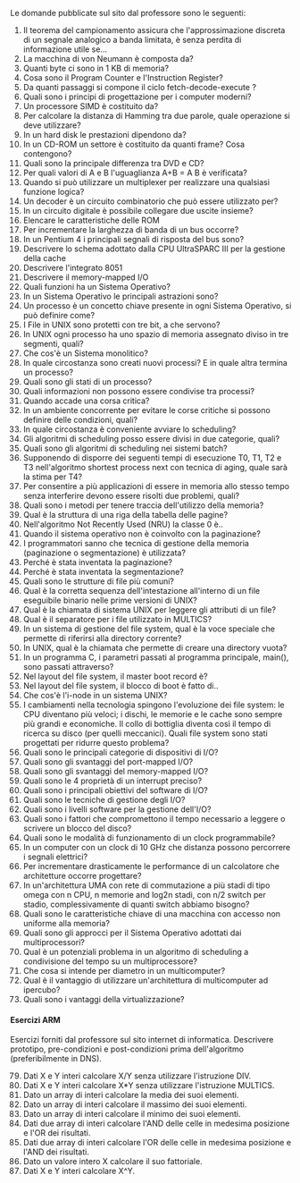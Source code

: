 Le domande pubblicate sul sito dal professore sono le seguenti:
1) Il teorema del campionamento assicura che l'approssimazione discreta di un segnale analogico a banda limitata, è senza perdita di informazione utile se... 
2) La macchina di von Neumann è composta da? 
3) Quanti byte ci sono in 1 KB di memoria? 
4) Cosa sono il Program Counter e l'Instruction Register? 
5) Da quanti passaggi si compone il ciclo fetch-decode-execute ? 
6) Quali sono i principi di progettazione per i computer moderni? 
7) Un processore SIMD è costituito da? 
8) Per calcolare la distanza di Hamming tra due parole, quale operazione si deve utilizzare? 
9) In un hard disk le prestazioni dipendono da? 
10) In un CD-ROM un settore è costituito da quanti frame? Cosa contengono? 
11) Quali sono la principale differenza tra DVD e CD? 
12) Per quali valori di A e B l'uguaglianza A+B = A B è verificata? 
13) Quando si può utilizzare un multiplexer per realizzare una qualsiasi funzione logica? 
14) Un decoder è un circuito combinatorio che può essere utilizzato per? 
15) In un circuito digitale è possibile collegare due uscite insieme? 
16) Elencare le caratteristiche delle ROM 
17) Per incrementare la larghezza di banda di un bus occorre?
18) In un Pentium 4 i principali segnali di risposta del bus sono?
19) Descrivere lo schema adottato dalla CPU UltraSPARC III per la gestione della cache
20) Descrivere l'integrato 8051
21) Descrivere il memory-mapped I/O
22) Quali funzioni ha un Sistema Operativo? 
23) In un Sistema Operativo le principali astrazioni sono? 
24) Un processo è un concetto chiave presente in ogni Sistema Operativo, si può definire come? 
25) I File in UNIX sono protetti con tre bit, a che servono?
26) In UNIX ogni processo ha uno spazio di memoria assegnato diviso in tre segmenti, quali?
27) Che cos'è un Sistema monolitico?
28) In quale circostanza sono creati nuovi processi? E in quale altra termina un processo? 
29) Quali sono gli stati di un processo? 
30) Quali informazioni non possono essere condivise tra processi? 
31) Quando accade una corsa critica? 
32) In un ambiente concorrente per evitare le corse critiche si possono definire delle condizioni, quali? 
33) In quale circostanza è conveniente avviare lo scheduling? 
34) Gli algoritmi di scheduling posso essere divisi in due categorie, quali?
35) Quali sono gli algoritmi di scheduling nei sistemi batch? 
36) Supponendo di disporre dei seguenti tempi di esecuzione T0, T1, T2 e T3 nell'algoritmo shortest process next con tecnica di aging, quale sarà la stima per T4? 
37) Per consentire a più applicazioni di essere in memoria allo stesso tempo senza interferire devono essere risolti due problemi, quali? 
38) Quali sono i metodi per tenere traccia dell'utilizzo della memoria? 
39) Qual è la struttura di una riga della tabella delle pagine? 
40) Nell'algoritmo Not Recently Used (NRU) la classe 0 è.. 
41) Quando il sistema operativo non è coinvolto con la paginazione? 
42) I programmatori sanno che tecnica di gestione della memoria (paginazione o segmentazione) è utilizzata? 
43) Perché è stata inventata la paginazione? 
44) Perché è stata inventata la segmentazione? 
45) Quali sono le strutture di file più comuni? 
46) Qual è la corretta sequenza dell'intestazione all'interno di un file eseguibile binario nelle prime versioni di UNIX? 
47) Qual è la chiamata di sistema UNIX per leggere gli attributi di un file? 
48) Qual è il separatore per i file utilizzato in MULTICS? 
49) In un sistema di gestione del file system, qual è la voce speciale che permette di riferirsi alla directory corrente? 
50) In UNIX, qual è la chiamata che permette di creare una directory vuota? 
51) In un programma C, i parametri passati al programma principale, main(), sono passati attraverso? 
52) Nel layout del file system, il master boot record è? 
53) Nel layout del file system, il blocco di boot è fatto di.. 
54) Che cos'è l'i-node in un sistema UNIX? 
55) I cambiamenti nella tecnologia spingono l'evoluzione dei file system: le CPU diventano più veloci; i dischi, le memorie e le cache sono sempre più grandi e economiche. Il collo di bottiglia diventa così il tempo di ricerca su disco (per quelli meccanici). Quali file system sono stati progettati per ridurre questo problema? 
56) Quali sono le principali categorie di dispositivi di I/O? 
57) Quali sono gli svantaggi del port-mapped I/O? 
58) Quali sono gli svantaggi del memory-mapped I/O? 
59) Quali sono le 4 proprietà di un interrupt preciso? 
60) Quali sono i principali obiettivi del software di I/O? 
61) Quali sono le tecniche di gestione degli I/O? 
62) Quali sono i livelli software per la gestione dell'I/O? 
63) Quali sono i fattori che compromettono il tempo necessario a leggere o scrivere un blocco del disco? 
64) Quali sono le modalità di funzionamento di un clock programmabile? 
65) In un computer con un clock di 10 GHz che distanza possono percorrere i segnali elettrici? 
66) Per incrementare drasticamente le performance di un calcolatore che architetture occorre progettare? 
67) In un'architettura UMA con rete di commutazione a più stadi di tipo omega con n CPU, n memorie and log2n stadi, con n/2 switch per stadio, complessivamente di quanti switch abbiamo bisogno? 
68) Quali sono le caratteristiche chiave di una macchina con accesso non uniforme alla memoria? 
69) Quali sono gli approcci per il Sistema Operativo adottati dai multiprocessori? 
70) Qual è un potenziali problema in un algoritmo di scheduling a condivisione del tempo su un multiprocessore? 
71) Che cosa si intende per diametro in un multicomputer? 
72) Qual è il vantaggio di utilizzare un'architettura di multicomputer ad ipercubo? 
73) Quali sono i vantaggi della virtualizzazione?

#### Esercizi ARM
Esercizi forniti dal professore sul sito internet di informatica. Descrivere prototipo, pre-condizioni e post-condizioni prima dell'algoritmo (preferibilmente in DNS).

79) Dati X e Y interi calcolare X/Y senza utilizzare l'istruzione DIV.
80) Dati X e Y interi calcolare X*Y senza utilizzare l'istruzione MULTICS.
81) Dato un array di interi calcolare la media dei suoi elementi.
82) Dato un array di interi calcolare il massimo dei suoi elementi.
83) Dato un array di interi calcolare il minimo dei suoi elementi.
84) Dati due array di interi calcolare l'AND delle celle in medesima posizione e l'OR dei risultati.
85) Dati due array di interi calcolare l'OR delle celle in medesima posizione e l'AND dei risultati.
86) Dato un valore intero X calcolare il suo fattoriale.
87) Dati X e Y interi calcolare X^Y.